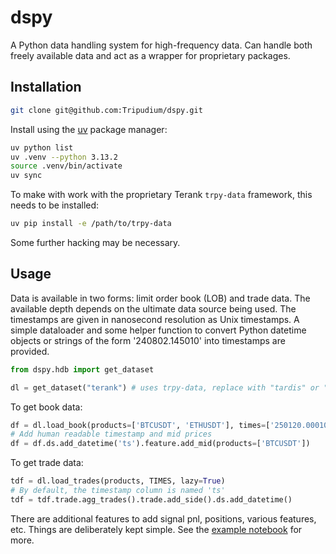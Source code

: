 # dspy

A Python data handling system for high-frequency data. Can handle both freely available data and act as a wrapper for proprietary packages.

## Installation

```zsh
git clone git@github.com:Tripudium/dspy.git
```

Install using the [uv](https://docs.astral.sh/uv/) package manager:

```zsh
uv python list
uv .venv --python 3.13.2
source .venv/bin/activate
uv sync
```

To make with work with the proprietary Terank ```trpy-data``` framework, this needs to be installed:

```zsh
uv pip install -e /path/to/trpy-data
```

Some further hacking may be necessary.

## Usage

Data is available in two forms: limit order book (LOB) and trade data. The available depth depends on the ultimate data source being used. The timestamps are given in nanosecond resolution as Unix timestamps. A simple dataloader and some helper function to convert Python datetime objects or strings of the form '240802.145010' into timestamps are provided.

```python
from dspy.hdb import get_dataset

dl = get_dataset("terank") # uses trpy-data, replace with "tardis" or "bybit" for other sources
```

To get book data:

```python
df = dl.load_book(products=['BTCUSDT', 'ETHUSDT'], times=['250120.000100', '250120.215000'], depth=1, lazy=True)
# Add human readable timestamp and mid prices
df = df.ds.add_datetime('ts').feature.add_mid(products=['BTCUSDT'])
```

To get trade data:

```python
tdf = dl.load_trades(products, TIMES, lazy=True)
# By default, the timestamp column is named 'ts'
tdf = tdf.trade.agg_trades().trade.add_side().ds.add_datetime()
```

There are additional features to add signal pnl, positions, various features, etc. Things are deliberately kept simple. See the [example notebook](examples/dataloading.ipynb) for more.





